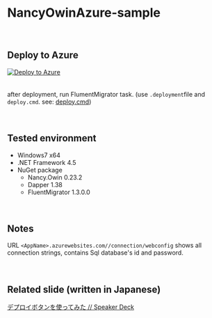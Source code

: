 NancyOwinAzure-sample
=====================

　  
## Deploy to Azure
[![Deploy to Azure](http://azuredeploy.net/deploybutton.png)](https://azuredeploy.net/)

　  
after deployment, run FlumentMigrator task. (use `.deployment`file and `deploy.cmd`. see: [deploy.cmd](https://github.com/thinkAmi/NancyOwinAzure-sample/blob/master/deploy.cmd))

　  
## Tested environment

- Windows7 x64
- .NET Framework 4.5
- NuGet package
  - Nancy.Owin 0.23.2
  - Dapper 1.38
  - FluentMigrator 1.3.0.0

　   
## Notes
URL `<AppName>.azurewebsites.com//connection/webconfig` shows all connection strings, contains Sql database's id and password.

　  
## Related slide (written in Japanese)
[デプロイボタンを使ってみた // Speaker Deck](https://speakerdeck.com/thinkami/depuroibotanwoshi-tutemita)
